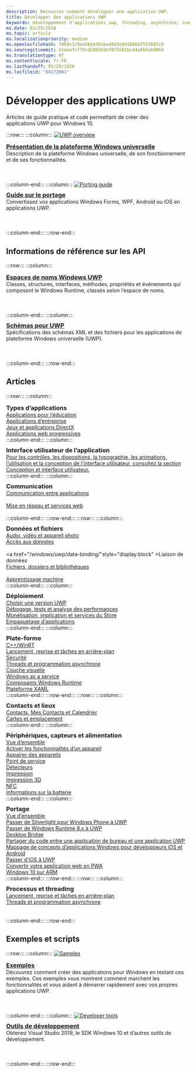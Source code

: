 ```yaml
---
description: Découvrez comment développer une application UWP.
title: Développer des applications UWP
keywords: développement d’applications uwp, threading, asynchrone, vue d’ensemble de la plateforme, portail des développeurs
ms.date: 03/29/2018
ms.topic: article
ms.localizationpriority: medium
ms.openlocfilehash: f969c1c9ea5bb436ebad8d5e0410b6bf553885c0
ms.sourcegitcommit: d1eba7cf79cd2885b5bf8f5501bc44a569ab9864
ms.translationtype: HT
ms.contentlocale: fr-FR
ms.lasthandoff: 05/29/2020
ms.locfileid: "84172601"
---
```

# <a name="develop-uwp-apps"></a>Développer des applications UWP

Articles de guide pratique et code permettant de créer des applications UWP pour Windows 10.

:::row:::
    :::column:::
        <a href="/windows/uwp/get-started/universal-application-platform-guide">
            <img src="https://docs.microsoft.com//media/hubs/windows/win_developer-uwp.svg" alt="UWP overview" />
        </a><br/>
        <h3 style="margin-top: 10px; margin-bottom: 0px"><a href="/windows/uwp/get-started/universal-application-platform-guide">Présentation de la plateforme Windows universelle</a></h3>
        <p style="margin-top: 0px; margin-bottom: 50px">Description de la plateforme Windows universelle, de son fonctionnement et de ses fonctionnalités.</p>
    :::column-end:::
    :::column:::
        <a href="/windows/uwp/porting/index">
            <img src="https://docs.microsoft.com/media/illustrations/teams-fast-track.svg" alt="Porting guide" />
        </a><br/>
        <h3 style="margin-top: 10px; margin-bottom: 0px"><a href="/windows/uwp/porting/index">Guide sur le portage</a></h3>
        <p style="margin-top: 0px; margin-bottom: 50px">Convertissez vos applications Windows Forms, WPF, Android ou iOS en applications UWP.</p>
    :::column-end:::
:::row-end:::

<!-- <ul class="panelContent cardsH" style="margin-left: 1px">
    <li>
        <a href="/windows/uwp/get-started/universal-application-platform-guide" style="display:block">
        <div class="cardSize">
            <div class="cardPadding">
                <div class="card">
                    <div class="cardImageOuter">
                        <div class="cardImage" style="background-color: #f2f2f2">                 
                            <img src="https://docs.microsoft.com//media/hubs/windows/win_developer-uwp.svg" alt=" "/>
                        </div>
                    </div>
                    <div class="cardText">
                        <h3>Overview of the Universal Windows Platform</h3>
                        <p>An explanation of what UWP is, how it works, and the features it provides.</p>
                    </div>
                </div>
            </div>
        </div>
        </a>
    </li>
    <li>
        <a href="/windows/uwp/porting/index" style="display:block">
        <div class="cardSize">
            <div class="cardPadding">
                <div class="card">
                    <div class="cardImageOuter">
                        <div class="cardImage" style="background-color: #f2f2f2">                
                            <img src="https://docs.microsoft.com/media/illustrations/teams-fast-track.svg" alt=" " />
                        </div>
                    </div>                
                    <div class="cardText">
                        <h3>Porting guide</h3>
                        <p>Bring your existing Windows Forms, WPF, Android, or iOS app to UWP. </p>
                    </div>
                </div>
            </div>
        </div>
        </a>
    </li>                 
</ul> -->

## <a name="api-reference"></a>Informations de référence sur les API

:::row:::
    :::column:::
        <h3 style="margin-top: 10px; margin-bottom: 0px"><a href="/uwp/api">Espaces de noms Windows UWP</a></h3>
        <p style="margin-top: 0px; margin-bottom: 50px">Classes, structures, interfaces, méthodes, propriétés et événements qui composent le Windows Runtime, classés selon l’espace de noms.</p>
    :::column-end:::
    :::column:::
        <h3 style="margin-top: 10px; margin-bottom: 0px"><a href="/uwp/schemas/">Schémas pour UWP</a></h3>
        <p style="margin-top: 0px; margin-bottom: 50px">Spécifications des schémas XML et des fichiers pour les applications de plateforme Windows universelle (UWP).</p>
    :::column-end:::
:::row-end:::

<!-- <ul class="panelContent cardsH" style="margin-left: 1px">
    <li>
        <a href="/uwp/api" style="display:block">
        <div class="cardSize">
            <div class="cardPadding">
                <div class="card">
                    <div class="cardText">
                        <h3>Windows UWP namespaces</h3>
                        <p>The classes, structures, interfaces, methods, properties, and events that make up the Windows Runtime, organized by namespace.</p>
                    </div>
                </div>
            </div>
        </div>
        </a>
    </li>
    <li>
        <a href="/uwp/schemas/" style="display:block">
        <div class="cardSize">
            <div class="cardPadding">
                <div class="card">
                    <div class="cardText">
                        <h3>Schemas for UWP</h3>
                        <p>File and XML schema specifications for Universal Windows Platform (UWP) apps. </p>
                    </div>
                </div>
            </div>
        </div>
        </a>
    </li>                 
</ul> -->

## <a name="articles"></a>Articles

:::row:::
    :::column:::
        <h3 style="margin-top: 10px; margin-bottom: 0px">Types d’applications</h3>
        <a href="/windows/uwp/apps-for-education/">Applications pour l’éducation</a><br/>
        <a href="/windows/uwp/enterprise/">Applications d’entreprise</a><br/>
        <a href="/windows/uwp/gaming/">Jeux et applications DirectX</a><br/>
        <a href="/microsoft-edge/progressive-web-apps">Applications web progressives</a><br/>
    :::column-end:::
    :::column:::
        <h3 style="margin-top: 10px; margin-bottom: 0px">Interface utilisateur de l’application</h3>
        <a href="https://developer.microsoft.com/windows/apps/design">Pour les contrôles, les dispositions, la typographie, les animations, l’utilisation et la conception de l’interface utilisateur, consultez la section Conception et interface utilisateur.</a><br/>
    :::column-end:::
    :::column:::
        <h3 style="margin-top: 10px; margin-bottom: 0px">Communication</h3>
        <a style="display:block" href="/windows/uwp/app-to-app/">Communication entre applications</a><br/>
        <a style="display:block" href="/windows/uwp/networking/">Mise en réseau et services web</a><br/>
    :::column-end:::
:::row-end:::
:::row:::
    :::column:::
        <h3 style="margin-top: 10px; margin-bottom: 0px">Données et fichiers</h3>
        <a href="/windows/uwp/audio-video-camera/">Audio, vidéo et appareil photo</a><br/>
        <a href="/windows/uwp/data-access/" style="display:block" >Accès aux données</a><br/>
        <a href="/windows/uwp/data-binding/"style="display:block" >Liaison de données</a><br/>
        <a href="/windows/uwp/files/" style="display:block" >Fichiers, dossiers et bibliothèques</a><br/>
        <a href="/windows/uwp/machine-learning/">Apprentissage machine</a><br/>
    :::column-end:::
    :::column:::
        <h3 style="margin-top: 10px; margin-bottom: 0px">Déploiement</h3>
        <a href="/windows/uwp/updates-and-versions/choose-a-uwp-version">Choisir une version UWP</a><br/>
        <a href="/windows/uwp/debug-test-perf/">Débogage, tests et analyse des performances</a><br/>
        <a href="/windows/uwp/monetize/">Monétisation, implication et services du Store</a><br/>
        <a href="/windows/uwp/packaging/">Empaquetage d’applications</a><br/>
    :::column-end:::
    :::column:::
        <h3 style="margin-top: 10px; margin-bottom: 0px">Plate-forme</h3>
        <a href="/windows/uwp/cpp-and-winrt-apis/">C++/WinRT</a><br/>
        <a href="/windows/uwp/launch-resume/">Lancement, reprise et tâches en arrière-plan</a><br/>
        <a href="/windows/uwp/security/">Sécurité</a><br/>
        <a href="/windows/uwp/threading-async/">Threads et programmation asynchrone</a><br/>
        <a href="/windows/uwp/composition/visual-layer">Couche visuelle</a><br/>
        <a href="/windows/uwp/updates-and-versions/application-development-for-windows-as-a-service">Windows as a service</a><br/>
        <a href="/windows/uwp/winrt-components/">Composants Windows Runtime</a><br/>
        <a href="/windows/uwp/xaml-platform/">Plateforme XAML</a><br/>
    :::column-end:::
:::row-end:::
:::row:::
    :::column:::
        <h3 style="margin-top: 10px; margin-bottom: 0px">Contacts et lieux</h3>
        <a href="/windows/uwp/contacts-and-calendar/">Contacts, Mes Contacts et Calendrier</a><br/>
        <a href="/windows/uwp/maps-and-location/">Cartes et emplacement</a><br/>
    :::column-end:::
    :::column:::
        <h3 style="margin-top: 10px; margin-bottom: 0px">Périphériques, capteurs et alimentation</h3>
        <a href="/windows/uwp/contacts-and-calendar/">Vue d’ensemble</a><br/>
        <a href="/windows/uwp/devices-sensors/enable-device-capabilities">Activer les fonctionnalités d’un appareil</a><br/>
        <a href="/windows/uwp/devices-sensors/pair-devices">Appairer des appareils</a><br/>
        <a href="/windows/uwp/devices-sensors/point-of-service">Point de service</a><br/>
        <a href="/windows/uwp/devices-sensors/sensors">Détecteurs</a><br/>
        <a href="/windows/uwp/devices-sensors/printing-and-scanning">Impression</a><br/>
        <a href="/windows/uwp/devices-sensors/3d-printing">Impression 3D</a><br/>
        <a href="/windows/uwp/devices-sensors/nfc">NFC</a><br/>
        <a href="/windows/uwp/devices-sensors/get-battery-info">Informations sur la batterie</a><br/>
    :::column-end:::
    :::column:::
        <h3 style="margin-top: 10px; margin-bottom: 0px">Portage</h3>
        <a href="/windows/uwp/porting/">Vue d’ensemble</a><br/>
        <a href="/windows/uwp/porting/wpsl-to-uwp-root">Passer de Silverlight pour Windows Phone à UWP</a><br/>
        <a href="/windows/uwp/porting/w8x-to-uwp-root">Passer de Windows Runtime 8.x à UWP</a><br/>
        <a href="/windows/uwp/porting/desktop-to-uwp-root">Desktop Bridge</a><br/>
        <a href="/windows/uwp/porting/desktop-to-uwp-migrate">Partager du code entre une application de bureau et une application UWP</a><br/>
        <a href="/windows/uwp/porting/android-ios-uwp-map">Mappage de concepts d’applications Windows pour développeurs iOS et Android</a><br/>
        <a href="/windows/uwp/porting/ios-to-uwp-root">Passer d’iOS à UWP</a><br/>
        <a href="/microsoft-edge/progressive-web-apps">Convertir votre application web en PWA</a><br/>
        <a href="/windows/uwp/porting/apps-on-arm">Windows 10 sur ARM</a><br/>
    :::column-end:::
:::row-end:::
:::row:::
    :::column:::
        <h3 style="margin-top: 10px; margin-bottom: 0px">Processus et threading</h3>
        <a href="/windows/uwp/launch-resume/">Lancement, reprise et tâches en arrière-plan</a><br/>
        <a href="/windows/uwp/threading-async/">Threads et programmation asynchrone</a><br/><br/><br/>
    :::column-end:::
:::row-end:::


 ## <a name="samples-and-tools"></a>Exemples et scripts

 :::row:::
    :::column:::
        <a href="https://developer.microsoft.com/windows/samples">
            <img src="https://docs.microsoft.com/media/illustrations/sql-database-develop.svg" alt="Samples" />
        </a><br/>
        <h3 style="margin-top: 10px; margin-bottom: 0px"><a href="https://developer.microsoft.com/windows/samples">Exemples</a></h3>
        <p style="margin-top: 0px; margin-bottom: 50px">Découvrez comment créer des applications pour Windows en testant ces exemples. Ces exemples vous montrent comment marchent les fonctionnalités et vous aident à démarrer rapidement avec vos propres applications UWP.</p>
    :::column-end:::
    :::column:::
        <a href="https://developer.microsoft.com/windows/downloads">
            <img src="https://docs.microsoft.com/media/illustrations/sql-get-started-download.svg" alt="Developer tools" />
        </a><br/>
        <h3 style="margin-top: 10px; margin-bottom: 0px"><a href="https://developer.microsoft.com/windows/downloads">Outils de développement</a></h3>
        <p style="margin-top: 0px; margin-bottom: 50px">Obtenez Visual Studio 2019, le SDK Windows 10 et d’autres outils de développement.</p>
    :::column-end:::
:::row-end:::
